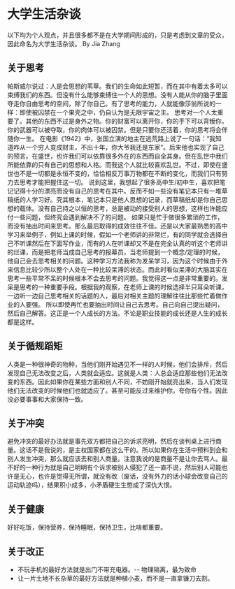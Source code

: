 # 大学生活杂谈 
以下均为个人观点，并且很多都不是在大学期间形成的，只是考虑到文章的受众，因此命名为大学生活杂谈。
By Jia Zhang 

## 关于思考
帕斯威尔说过：人是会思想的苇草。我们的生命如此短暂，而在其中有着太多可以束缚我们的东西。但没有什么能够束缚住一个人的思想。没有人能从你的脑子里面夺走你自由思考的空间，除了你自己。有了思考的能力，人就能像莎翁所说的一样：即使被囚禁在一个果壳之中，仍自认为是无限宇宙之主。
思考对一个人太重要了。其他的东西不过是身外之物。你的财富可以离开你，你的手下可以背叛你，你的武器可以被夺取，你的肉体可以被囚禁。但是只要你还活着，你的思考将会伴随你一生。
在电影《1942》中，张国立演的地主在逃荒路上说了一句话：“我知道咋从一个穷人变成财主，不出十年，你大爷我还是东家”。后来他也实现了自己的预言。在盛世，也许我们可以依靠很多外在的东西而自全其身。但在乱世中我们所能依靠的只有自己的思想和人格。而我这个人就比较喜欢乱世。不过，即使在盛世也不是一切都是永恒不变的，恰恰相反万事万物都在不断的变化，而我们只有努力去思考才能把握住这一切。
说到这里，我想起了很多高中生/初中生，喜欢把笔记记得十分的漂亮而没有自己的思考在其中。反而不如一些没有笔记本只有一堆草稿纸的人学习好。究其根本，笔记本只是他人思想的记录，而草稿纸却是你自己思想的载体。没有自己持之以恒的思考，总是被动的接受别人的思想，这样也许能应付一些问题，但终究会遇到解决不了的问题。
如果只是忙于做很多繁琐的工作，而没有抽出时间来思考。那么最后取得的成效往往不佳。还是以大家最熟悉的高中学习来举例子，例如上课的时候，假如一个老师讲的非常烂，有的同学就会选择自己不听课然后在下面写作业，而有的人在听课却又不是在完全认真的听这个老师讲的烂课，而是把老师当成自己思考的报幕员，当老师提到一个概念/定理的时候，他自己会去思考相关的问题。这种学习方法我称为发呆学习，因为这个时候由于外来信息比较少所以整个人处在一种比较呆滞的状态。而此时看似呆滞的大脑其实在思考一些平常不呆的时候根本不会去思考的问题。我觉得这一点是非常重要的。发呆是思考的一种重要手段。根据我的观察，在老师上课的时候选择半只耳朵听课，一边听一边自己思考相关的话题的人，最后对相关主题的理解往往比那些忙着做作业的人要强。
所以即使再忙也要抽出时间让自己去思考。自己向自己提出疑问，然后自己解答。这正是一个人成长的方法。不论是职业技能的成长还是人生的成长都是这样。

## 关于循规蹈矩
人类是一种很神奇的物种，当他们刚开始遇见不一样的人时候，他们会排斥，然后发现自己无法改变之后，人类就会适应。这就是人类：人总会适应那些他们无法改变的东西。因此如果你在某些方面和别人不同，不妨刚开始就亮出来，当人们发现他们无法改变的时候他们也就适应了。甚至可能反过来维护你，夸你有个性。因此没必要事事和大家保持一致。

## 关于冲突
避免冲突的最好办法就是事先双方都把自己的诉求亮明，然后在谈判桌上进行商量。这话不是我说的，是主权国家都在这么干的。所以如果你在生活中预料到会和别人发生冲突，那么就应该去和别人商量。注意我说的是商量不是让你去骂人。最不好的一种行为就是自己明明有个诉求被别人侵犯了还一直不说，然后别人可能也许是无心，也许是觉得无所谓，就没有改（废话，没有外力的话小球会改变自己的运动轨迹吗），结果积小成多，小矛盾硬生生憋成了深仇大恨。

## 关于健康
好好吃饭，保持营养，保持睡眠，保持卫生，比啥都重要。

## 关于改正
* 不玩手机的最好方法就是出门不带充电器。-- 物理隔离，最为致命
* 让一片土地不长杂草的最好方法就是种植小麦，而不是一直拿镰刀去割。